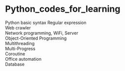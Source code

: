 # Python_codes_for_learning
Python basic syntax 
Regular expression  
Web crawler  
Network programming, WiFi, Server  
Object-Oriented Programming  
Multithreading  
Multi-Progress  
Coroutine  
Office automation  
Database  
